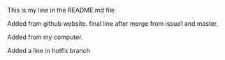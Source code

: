 This is my line in the README.md file

Added from github website. final line after merge from issue1 and master.

Added from my computer.

Added a line in hotfix branch
